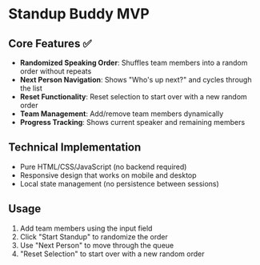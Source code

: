 # Standup Buddy MVP

## Core Features ✅
- **Randomized Speaking Order**: Shuffles team members into a random order without repeats
- **Next Person Navigation**: Shows "Who's up next?" and cycles through the list
- **Reset Functionality**: Reset selection to start over with a new random order
- **Team Management**: Add/remove team members dynamically
- **Progress Tracking**: Shows current speaker and remaining members

## Technical Implementation
- Pure HTML/CSS/JavaScript (no backend required)
- Responsive design that works on mobile and desktop
- Local state management (no persistence between sessions)

## Usage
1. Add team members using the input field
2. Click "Start Standup" to randomize the order
3. Use "Next Person" to move through the queue
4. "Reset Selection" to start over with a new random order
